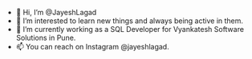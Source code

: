 - 👋 Hi, I’m @JayeshLagad
- 👀 I’m interested to learn new things and always being active in them.
- 🌱 I’m currently working as a SQL Developer for Vyankatesh Software Solutions in Pune.
- 📫 You can reach on Instagram @jayeshlagad.

<!---
JayeshLagad26/JayeshLagad26 is a ✨ special ✨ repository because its `README.md` (this file) appears on your GitHub profile.
You can click the Preview link to take a look at your changes.
--->
